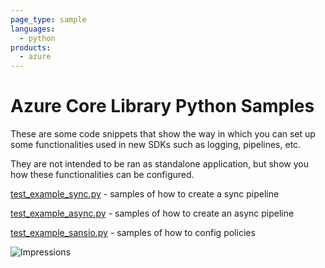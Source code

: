 ```yaml
---
page_type: sample
languages:
  - python
products:
  - azure
---
```


# Azure Core Library Python Samples

These are some code snippets that show the way in which you can set up some functionalities used in new SDKs such as logging, pipelines, etc.

They are not intended to be ran as standalone application, but show you how these functionalities can be configured.

[test_example_sync.py](https://github.com/Azure/azure-sdk-for-python/blob/master/sdk/core/azure-core/samples/test_example_sync.py) - samples of how to create a sync pipeline

[test_example_async.py](https://github.com/Azure/azure-sdk-for-python/blob/master/sdk/core/azure-core/samples/test_example_async.py) - samples of how to create an async pipeline

[test_example_sansio.py](https://github.com/Azure/azure-sdk-for-python/blob/master/sdk/core/azure-core/samples/test_example_sansio.py) - samples of how to config policies


![Impressions](https://azure-sdk-impressions.azurewebsites.net/api/impressions/azure-sdk-for-python%2Fsdk%2Fcore%2Fazure-core%2Fsamples%2FREADME.png)
